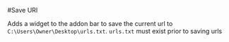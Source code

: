 #Save URl

Adds a widget to the addon bar to save the current url to `C:\Users\Owner\Desktop\urls.txt`.
`urls.txt` must exist prior to saving urls